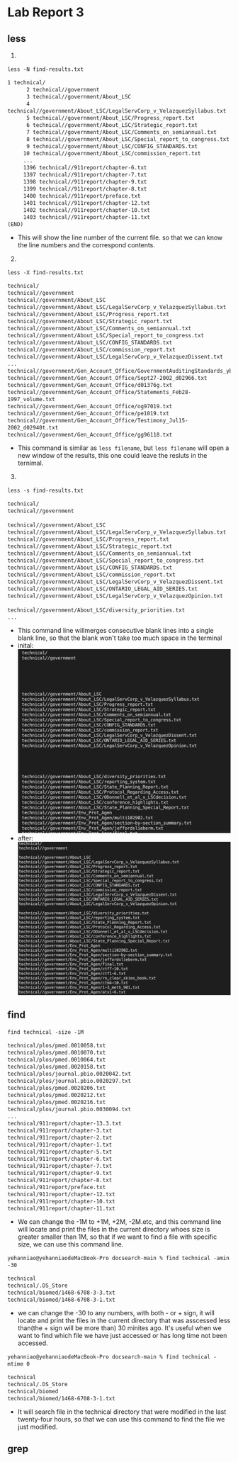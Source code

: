 # Lab Report 3
## less
1)
```
less -N find-results.txt
```
```
1 technical/
      2 technical//government
      3 technical//government/About_LSC
      4 technical//government/About_LSC/LegalServCorp_v_VelazquezSyllabus.txt
      5 technical//government/About_LSC/Progress_report.txt
      6 technical//government/About_LSC/Strategic_report.txt
      7 technical//government/About_LSC/Comments_on_semiannual.txt
      8 technical//government/About_LSC/Special_report_to_congress.txt
      9 technical//government/About_LSC/CONFIG_STANDARDS.txt
     10 technical//government/About_LSC/commission_report.txt
     ...
     1396 technical//911report/chapter-6.txt
     1397 technical//911report/chapter-7.txt
     1398 technical//911report/chapter-9.txt
     1399 technical//911report/chapter-8.txt
     1400 technical//911report/preface.txt
     1401 technical//911report/chapter-12.txt
     1402 technical//911report/chapter-10.txt
     1403 technical//911report/chapter-11.txt
(END)
```
- This will show the line number of the current file. so that we can know the line numbers and the correspond contents.

2)

```
less -X find-results.txt
```
```
technical/
technical//government
technical//government/About_LSC
technical//government/About_LSC/LegalServCorp_v_VelazquezSyllabus.txt
technical//government/About_LSC/Progress_report.txt
technical//government/About_LSC/Strategic_report.txt
technical//government/About_LSC/Comments_on_semiannual.txt
technical//government/About_LSC/Special_report_to_congress.txt
technical//government/About_LSC/CONFIG_STANDARDS.txt
technical//government/About_LSC/commission_report.txt
technical//government/About_LSC/LegalServCorp_v_VelazquezDissent.txt
...
technical//government/Gen_Account_Office/GovernmentAuditingStandards_yb2002ed.txt
technical//government/Gen_Account_Office/Sept27-2002_d02966.txt
technical//government/Gen_Account_Office/d01376g.txt
technical//government/Gen_Account_Office/Statements_Feb28-1997_volume.txt
technical//government/Gen_Account_Office/og97019.txt
technical//government/Gen_Account_Office/pe1019.txt
technical//government/Gen_Account_Office/Testimony_Jul15-2002_d02940t.txt
technical//government/Gen_Account_Office/gg96118.txt
```
- This command is similar as `less filename`, but `less filename` will open a new window of the results, this one could leave the resluts in the ternimal.

3)
```
less -s find-results.txt
```
```
technical/
technical//government

technical//government/About_LSC
technical//government/About_LSC/LegalServCorp_v_VelazquezSyllabus.txt
technical//government/About_LSC/Progress_report.txt
technical//government/About_LSC/Strategic_report.txt
technical//government/About_LSC/Comments_on_semiannual.txt
technical//government/About_LSC/Special_report_to_congress.txt
technical//government/About_LSC/CONFIG_STANDARDS.txt
technical//government/About_LSC/commission_report.txt
technical//government/About_LSC/LegalServCorp_v_VelazquezDissent.txt
technical//government/About_LSC/ONTARIO_LEGAL_AID_SERIES.txt
technical//government/About_LSC/LegalServCorp_v_VelazquezOpinion.txt

technical//government/About_LSC/diversity_priorities.txt
...
```
- This command line willmerges consecutive blank lines into a single blank line, so that the blank won't take too much space in the terminal
- inital:
![Image](3.1.pic.jpg)
- after:
![Image](3.2.pic.jpg)

## find
```
find technical -size -1M
```
```
technical/plos/pmed.0010058.txt
technical/plos/pmed.0010070.txt
technical/plos/pmed.0010064.txt
technical/plos/pmed.0020158.txt
technical/plos/journal.pbio.0020042.txt
technical/plos/journal.pbio.0020297.txt
technical/plos/pmed.0020206.txt
technical/plos/pmed.0020212.txt
technical/plos/pmed.0020216.txt
technical/plos/journal.pbio.0030094.txt
...
technical/911report/chapter-13.3.txt
technical/911report/chapter-3.txt
technical/911report/chapter-2.txt
technical/911report/chapter-1.txt
technical/911report/chapter-5.txt
technical/911report/chapter-6.txt
technical/911report/chapter-7.txt
technical/911report/chapter-9.txt
technical/911report/chapter-8.txt
technical/911report/preface.txt
technical/911report/chapter-12.txt
technical/911report/chapter-10.txt
technical/911report/chapter-11.txt
```
- We can change the -1M to +1M, +2M, -2M.etc, and this command line will locate and print the files in the current directory whoes size is greater smaller than 1M, so that if we want to find a file with specific size, we can use this command line.


```
yehanniao@yehanniaodeMacBook-Pro docsearch-main % find technical -amin -30
```
```
technical
technical/.DS_Store
technical/biomed/1468-6708-3-3.txt
technical/biomed/1468-6708-3-1.txt
```
- we can change the -30 to any numbers, with both - or + sign, it will locate and print the files in the current directory that was asscessed less than(the + sign will be more than) 30 minites ago. It's useful when we want to find which file we have just accessed or has long time not been accessed.

```
yehanniao@yehanniaodeMacBook-Pro docsearch-main % find technical -mtime 0
```
```
technical
technical/.DS_Store
technical/biomed
technical/biomed/1468-6708-3-1.txt
```
- It will search file in the technical directory that were modified in the last twenty-four hours, so that we can use this command to find the file we just modified.

 




## grep
